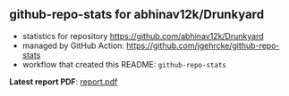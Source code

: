 ## github-repo-stats for abhinav12k/Drunkyard

- statistics for repository https://github.com/abhinav12k/Drunkyard
- managed by GitHub Action: https://github.com/jgehrcke/github-repo-stats
- workflow that created this README: `github-repo-stats`

**Latest report PDF**: [report.pdf](https://github.com/abhinav12k/Drunkyard/raw/github-repo-stats/abhinav12k/Drunkyard/latest-report/report.pdf)

